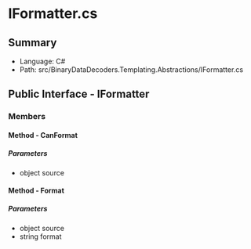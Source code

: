 ﻿# IFormatter.cs

## Summary

* Language: C#
* Path: src/BinaryDataDecoders.Templating.Abstractions/IFormatter.cs

## Public Interface - IFormatter

### Members

#### Method - CanFormat

#####  Parameters

 - object source 

#### Method - Format

#####  Parameters

 - object source 
 - string format 


